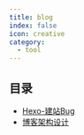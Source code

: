 ```yaml
---
title: blog
index: false
icon: creative
category:
  - tool
---
```


 ## 目录
- [Hexo-建站Bug](Hexo-建站Bug.md)
- [博客架构设计](博客架构设计.md)
